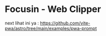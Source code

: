 # Focusin - Web Clipper

next lihat ini ya : https://github.com/vite-pwa/astro/tree/main/examples/pwa-prompt